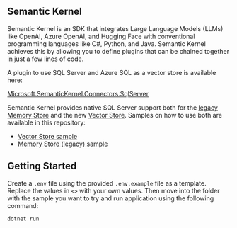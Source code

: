 ## Semantic Kernel 

Semantic Kernel is an SDK that integrates Large Language Models (LLMs) like OpenAI, Azure OpenAI, and Hugging Face with conventional programming languages like C#, Python, and Java. Semantic Kernel achieves this by allowing you to define plugins that can be chained together in just a few lines of code.

A plugin to use SQL Server and Azure SQL as a vector store is available here:

[Microsoft.SemanticKernel.Connectors.SqlServer](https://github.com/microsoft/semantic-kernel/tree/main/dotnet/src/VectorData/SqlServer)

Semantic Kernel provides native SQL Server support both for the [legacy Memory Store](https://learn.microsoft.com/semantic-kernel/concepts/vector-store-connectors/memory-stores/?pivots=programming-language-csharp) and the new [Vector Store](https://learn.microsoft.com/semantic-kernel/concepts/vector-store-connectors/?pivots=programming-language-csharp). Samples on how to use both are available in this repository:

- [Vector Store sample](./VectorStoreSample)
- [Memory Store (legacy) sample](./MemoryStoreSample)

## Getting Started

Create a `.env` file using the provided `.env.example` file as a template. Replace the values in `<>` with your own values. Then move into the folder with the sample you want to try and run application using the following command:

```bash
dotnet run
```

